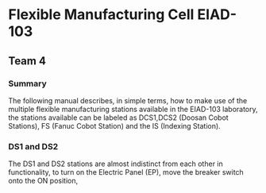 # Flexible Manufacturing Cell EIAD-103
## Team 4
### Summary
The following manual describes, in simple terms, how to make use of the multiple flexible manufacturing stations available in the EIAD-103 laboratory,
the stations available can be labeled as DCS1,DCS2 (Doosan Cobot Stations), FS (Fanuc Cobot Station) and the IS (Indexing Station).
### DS1 and DS2
The DS1 and DS2 stations are almost indistinct from each other in functionality, to turn on the Electric Panel (EP), move the breaker switch onto the ON position, 
